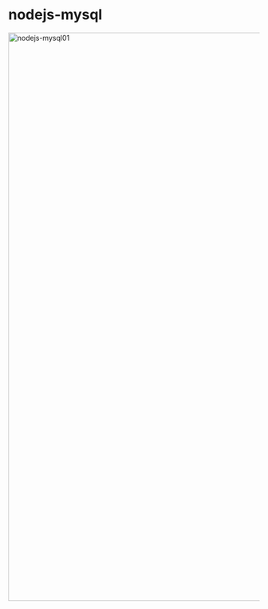 # nodejs-mysql

<img width="1138" alt="nodejs-mysql01" src="https://user-images.githubusercontent.com/96198088/178085089-69247414-c864-41fe-bcf3-50f468f598ad.png">
